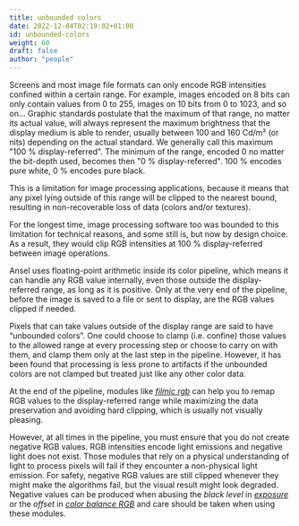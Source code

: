 ```yaml
---
title: unbounded colors
date: 2022-12-04T02:19:02+01:00
id: unbounded-colors
weight: 60
draft: false
author: "people"
---
```


Screens and most image file formats can only encode RGB intensities confined within a certain range. For example, images encoded on 8 bits can only contain values from 0 to 255, images on 10 bits from 0 to 1023, and so on… Graphic standards postulate that the maximum of that range, no matter its actual value, will always represent the maximum brightness that the display medium is able to render, usually between 100 and 160 Cd/m² (or nits) depending on the actual standard. We generally call this maximum "100 % display-referred". The minimum of the range, encoded 0 no matter the bit-depth used, becomes then "0 % display-referred". 100 % encodes pure white, 0 % encodes pure black.

This is a limitation for image processing applications, because it means that any pixel lying outside of this range will be clipped to the nearest bound, resulting in non-recoverable loss of data (colors and/or textures).

For the longest time, image processing software too was bounded to this limitation for technical reasons, and some still is, but now by design choice. As a result, they would clip RGB intensities at 100 % display-referred between image operations.

Ansel uses floating-point arithmetic inside its color pipeline, which means it can handle any RGB value internally, even those outside the display-referred range, as long as it is positive. Only at the very end of the pipeline, before the image is saved to a file or sent to display, are the RGB values clipped if needed.

Pixels that can take values outside of the display range are said to have “unbounded colors”. One could choose to clamp (i.e. confine) those values to the allowed range at every processing step or choose to carry on with them, and clamp them only at the last step in the pipeline. However, it has been found that processing is less prone to artifacts if the unbounded colors are not clamped but treated just like any other color data.

At the end of the pipeline, modules like [_filmic rgb_](../../modules/processing-modules/filmic-rgb.md) can help you to remap RGB values to the display-referred range while maximizing the data preservation and avoiding hard clipping, which is usually not visually pleasing.

However, at all times in the pipeline, you must ensure that you do not create negative RGB values. RGB intensities encode light emissions and negative light does not exist. Those modules that rely on a physical understanding of light to process pixels will fail if they encounter a non-physical light emission. For safety, negative RGB values are still clipped whenever they might make the algorithms fail, but the visual result might look degraded. Negative values can be produced when abusing the _black level_ in [_exposure_](../../modules/processing-modules/exposure.md) or the _offset_ in [_color balance RGB_](../../modules/processing-modules/color-balance-rgb.md) and care should be taken when using these modules.
